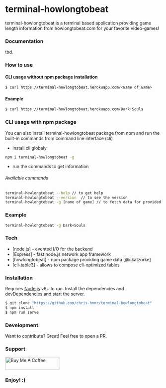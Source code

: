 # terminal-howlongtobeat

terminal-howlongtobeat is a terminal based application providing game length information from howlongtobeat.com for your favorite video-games!

### Documentation
tbd.

### How to use

#### CLI usage without npm package installation
```sh
$ curl https://terminal-howlongtobeat.herokuapp.com/<Name of Game>
```

#### Example
```sh
$ curl https://terminal-howlongtobeat.herokuapp.com/Dark+Souls
```

### CLI usage with npm package
You can also install terminal-howlongtobeat package from npm and run the built-in commands from command line interface (cli)

- install cli globaly
```sh
npm i terminal-howlongtobeat -g
```

- run the commands to get information
###### Available commands
```sh
terminal-howlongtobeat --help // to get help
terminal-howlongtobeat --version  // to see the version
terminal-howlongtobeat -g [name of game] // to fetch data for provided name
```

### Example
```sh
terminal-howlongtobeat -g Dark+Souls
```

### Tech
* [node.js] - evented I/O for the backend
* [Express] - fast node.js network app framework
* [howlongtobeat] - npm package providing game data [@ckatzorke]
* [cli-table3] - allows to compose cli-optimized tables 

### Installation
Requires [Node.js](https://nodejs.org/) v8+ to run.
Install the dependencies and devDependencies and start the server.

```sh
$ git clone "https://github.com/chris-hmmr/terminal-howlongtobeat"
$ npm install
$ npm run serve
```
### Development
Want to contribute? Great! Feel free to open a PR.

### Support
<a href="https://www.buymeacoffee.com/chrishmmr" target="_blank"><img src="https://cdn.buymeacoffee.com/buttons/default-orange.png" alt="Buy Me A Coffee" height="41" width="174"></a> 

### Enjoy! :)
